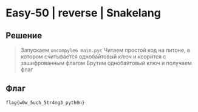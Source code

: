 # Easy-50 | reverse | Snakelang

## Решение

> Запускаем `uncompyle6 main.pyc`
> Читаем простой код на питоне, в котором считывается однобайтовый ключ и ксорится с зашифрованным флагом
> Брутим однобайтовый ключ и получаем флаг

## Флаг

`flag{w0w_5uch_5tr4ng3_pyth0n}`
